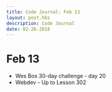 ```yaml
---
title: Code Journal: Feb 13
layout: post.hbs
description: Code Journal
date: 02-26-2018
---
```

# Feb 13

- Wes Bos 30-day  challenge - day 20 
- Webdev - Up to Lesson 302